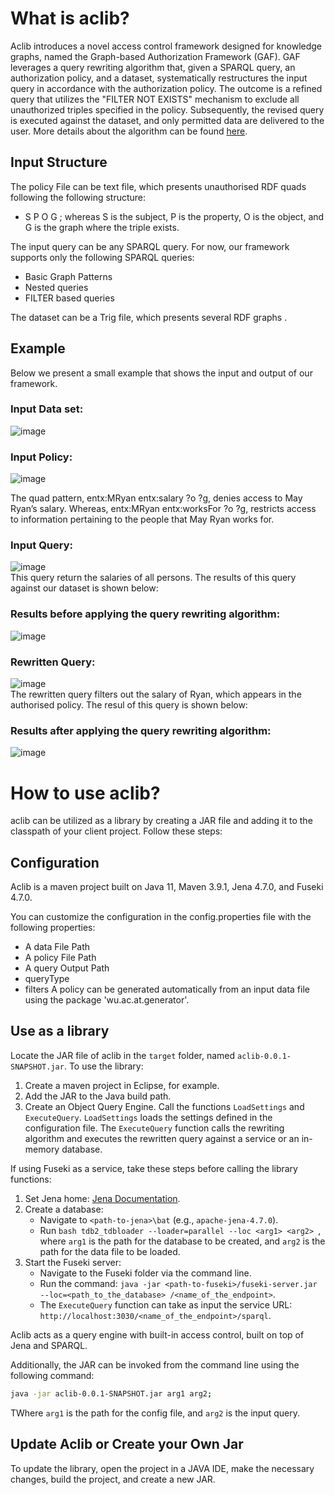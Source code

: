 # What is aclib?

Aclib introduces a novel access control framework designed for knowledge graphs, named the Graph-based Authorization Framework (GAF). 
GAF leverages a query rewriting algorithm that, given a SPARQL query, an authorization policy, and a dataset, systematically restructures the input query in accordance with the authorization policy. 
The outcome is a refined query that utilizes the "FILTER NOT EXISTS" mechanism to exclude all unauthorized triples specified in the policy. Subsequently, the revised query is executed against the dataset, and only permitted data are delivered to the user.
More details about the algorithm can be found [here](https://penni.wu.ac.at/papers/arXiv%202016%20Query%20Based%20Access%20Control%20for%20Linked%20Data.pdf).

## Input Structure

The policy File can be text file, which presents unauthorised RDF quads following the following structure:
- S  P  O  G ; whereas S is the subject, P is the property, O is the object, and G is the graph where the triple exists. 

The input query can be any SPARQL query. For now, our framework supports only the following SPARQL queries:
-  Basic Graph Patterns
-  Nested queries
-  FILTER based queries

The dataset can be a Trig file, which presents several RDF graphs .
   
## Example
Below we present a small example that shows the input and output of our framework. <br>

### Input Data set: <br>

![image](https://github.com/Ines-Akaichi/aclib/assets/43604498/e9306e4c-a115-4525-bd8b-9a1315b5edc0)

### Input Policy: <br>

![image](https://github.com/Ines-Akaichi/aclib/assets/43604498/a379be44-5513-42f1-9760-5defc7781418)

The quad pattern, entx:MRyan entx:salary ?o ?g, denies access to May Ryan’s salary. Whereas,
entx:MRyan entx:worksFor ?o ?g, restricts access to information pertaining
to the people that May Ryan works for.

### Input Query:  <br>

![image](https://github.com/Ines-Akaichi/aclib/assets/43604498/7da4d8f1-07e0-473d-b5e5-dc79e1ce3cc7) <br>
This query return the salaries of all persons. The results of this query against our dataset is shown below:   <br>

### Results before applying the query rewriting algorithm:   <br>
![image](https://github.com/Ines-Akaichi/aclib/assets/43604498/23ed335b-a7cc-4382-8a97-1383f7b752de)

### Rewritten Query:  <br>
![image](https://github.com/Ines-Akaichi/aclib/assets/43604498/95556449-cdba-44ab-8fa9-68962dbcdb49)  <br>
The rewritten query filters out the salary of Ryan, which appears in the authorised policy. The resul of this query is shown below: <br>

### Results after applying the query rewriting algorithm:   <br>

![image](https://github.com/Ines-Akaichi/aclib/assets/43604498/dcf95347-0bd2-4822-9444-04bb198496d6)

# How to use aclib?
aclib can be utilized as a library by creating a JAR file and adding it to the classpath of your client project. Follow these steps:

## Configuration
Aclib is a maven project built on Java 11, Maven 3.9.1, Jena 4.7.0, and Fuseki 4.7.0.

You can customize the configuration in the config.properties file with the following properties:
- A data File Path
- A policy File Path
- A query Output Path
- queryType
- filters
A policy can be generated automatically from an input data file using the package 'wu.ac.at.generator'.
## Use as a library
Locate the JAR file of aclib in the `target` folder, named `aclib-0.0.1-SNAPSHOT.jar`. To use the library:
1. Create a maven project in Eclipse, for example.
2. Add the JAR to the Java build path.
3. Create an Object Query Engine. Call the functions `LoadSettings` and `ExecuteQuery`. `LoadSettings` loads the settings defined in the configuration file.
The `ExecuteQuery` function calls the rewriting algorithm and executes the rewritten query against a service or an in-memory database.
  
If using Fuseki as a service, take these steps before calling the library functions:

1. Set Jena home: [Jena Documentation](https://jena.apache.org/documentation/tools/).
2. Create a database:
    - Navigate to `<path-to-jena>\bat` (e.g., `apache-jena-4.7.0`).
    - Run ```bash tdb2_tdbloader --loader=parallel --loc <arg1> <arg2> ```, where `arg1` is the path for the database to be created, and `arg2` is the path for the data file to be loaded.
3. Start the Fuseki server:
    - Navigate to the Fuseki folder via the command line.
    - Run the command: `java -jar <path-to-fuseki>/fuseki-server.jar --loc=<path_to_the_database> /<name_of_the_endpoint>`.
    - The `ExecuteQuery` function can take as input the service URL: `http://localhost:3030/<name_of_the_endpoint>/sparql`.

Aclib acts as a query engine with built-in access control, built on top of Jena and SPARQL.

Additionally, the JAR can be invoked from the command line using the following command:

```bash
java -jar aclib-0.0.1-SNAPSHOT.jar arg1 arg2;
```
TWhere `arg1` is the path for the config file, and `arg2` is the input query.


## Update Aclib or Create your Own Jar
To update the library, open the project in a JAVA IDE, make the necessary changes, build the project, and create a new JAR.
